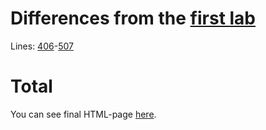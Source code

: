 # Differences from the [first lab](https://github.com/mezgoodle/canvas-graph-visualize/tree/master/Lab_rob_1)
Lines: [406](https://github.com/mezgoodle/canvas-graph-visualize/blob/master/Lab_rob_2/script.js#L406)-[507](https://github.com/mezgoodle/canvas-graph-visualize/blob/master/Lab_rob_2/script.js#L507)
# Total

You can see final HTML-page [here](https://mezgoodle.github.io/canvas-graph-visualize/Lab_rob_2/).

